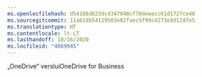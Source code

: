 ```yaml
---
ms.openlocfilehash: d54106d623dc4347048cf78deeecc61d1727ce48
ms.sourcegitcommit: 11a61db54119503e82faec5f99c4273e8d1247e5
ms.translationtype: HT
ms.contentlocale: lt-LT
ms.lasthandoff: 10/16/2020
ms.locfileid: "4069945"
---
```

<span data-ttu-id="1f784-101">„OneDrive“ verslui</span><span class="sxs-lookup"><span data-stu-id="1f784-101">OneDrive for Business</span></span>